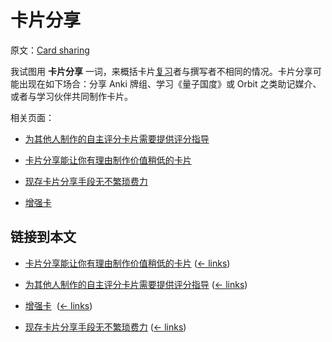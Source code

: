 # 卡片分享

原文：[Card sharing](https://wiki.issarice.com/wiki/Card_sharing)

我试图用 **卡片分享** 一词，来概括卡片[复习](https://wiki.issarice.com/wiki/Spaced_repetition)者与撰写者不相同的情况。卡片分享可能出现在如下场合：分享 Anki 牌组、学习《量子国度》或 Orbit 之类助记媒介、或者与学习伙伴共同制作卡片。

相关页面：

* [为其他人制作的自主评分卡片需要提供评分指导](https://wiki.issarice.com/wiki/Self-graded_prompts_made_for_others_must_provide_guidance_for_grading)

* [卡片分享能让你有理由制作价值稍低的卡片](https://wiki.issarice.com/wiki/Card_sharing_allows_less_valuable_cards_to_be_created)

* [现存卡片分享手段无不繁琐费力](https://wiki.issarice.com/wiki/Existing_implementations_of_card_sharing_have_nontrivial_overhead)

* [增强卡](https://wiki.issarice.com/wiki/Booster_card)

## 链接到本文

* [卡片分享能让你有理由制作价值稍低的卡片](https://wiki.issarice.com/wiki/Card_sharing_allows_less_valuable_cards_to_be_created) ([← links](https://wiki.issarice.com/index.php?title=Special:WhatLinksHere&target=Card+sharing+allows+less+valuable+cards+to+be+created))

* [为其他人制作的自主评分卡片需要提供评分指导](https://wiki.issarice.com/wiki/Self-graded_prompts_made_for_others_must_provide_guidance_for_grading) ‎ ([← links](https://wiki.issarice.com/index.php?title=Special:WhatLinksHere&target=Self-graded+prompts+made+for+others+must+provide+guidance+for+grading))

* [增强卡](https://wiki.issarice.com/wiki/Booster_card) ‎ ([← links](https://wiki.issarice.com/index.php?title=Special:WhatLinksHere&target=Booster+card))

* [现存卡片分享手段无不繁琐费力](https://wiki.issarice.com/wiki/Existing_implementations_of_card_sharing_have_nontrivial_overhead) ([← links](https://wiki.issarice.com/index.php?title=Special:WhatLinksHere&target=Existing+implementations+of+card+sharing+have+nontrivial+overhead))